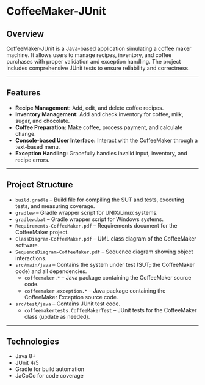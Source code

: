 # CoffeeMaker-JUnit

## Overview
CoffeeMaker-JUnit is a Java-based application simulating a coffee maker machine. It allows users to manage recipes, inventory, and coffee purchases with proper validation and exception handling. The project includes comprehensive JUnit tests to ensure reliability and correctness.

---

## Features
- **Recipe Management:** Add, edit, and delete coffee recipes.
- **Inventory Management:** Add and check inventory for coffee, milk, sugar, and chocolate.
- **Coffee Preparation:** Make coffee, process payment, and calculate change.
- **Console-based User Interface:** Interact with the CoffeeMaker through a text-based menu.
- **Exception Handling:** Gracefully handles invalid input, inventory, and recipe errors.

---

## Project Structure

- `build.gradle` – Build file for compiling the SUT and tests, executing tests, and measuring coverage.  
- `gradlew` – Gradle wrapper script for UNIX/Linux systems.  
- `gradlew.bat` – Gradle wrapper script for Windows systems.  
- `Requirements-CoffeeMaker.pdf` – Requirements document for the CoffeeMaker project.  
- `ClassDiagram-CoffeeMaker.pdf` – UML class diagram of the CoffeeMaker software.  
- `SequenceDiagram-CoffeeMaker.pdf` – Sequence diagram showing object interactions.  
- `src/main/java` – Contains the system under test (SUT; the CoffeeMaker code) and all dependencies.  
  - `coffeemaker.*` – Java package containing the CoffeeMaker source code.
  - `coffeemaker.exception.*` – Java package containing the CoffeeMaker Exception source code.  
- `src/test/java` – Contains JUnit test code.  
  - `coffeemakertests.CoffeeMakerTest` – JUnit tests for the CoffeeMaker class (update as needed).  

---

## Technologies
- Java 8+
- JUnit 4/5
- Gradle for build automation
- JaCoCo for code coverage

